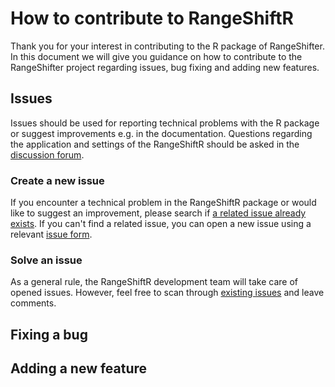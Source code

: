 # How to contribute to RangeShiftR
Thank you for your interest in contributing to the R package of RangeShifter. 
In this document we will give you guidance on how to contribute to the RangeShifter project regarding issues, bug fixing and adding new features.

## Issues
Issues should be used for reporting technical problems with the R package or suggest improvements e.g. in the documentation. Questions regarding the application and settings of the RangeShiftR should be asked in the [discussion forum](https://github.com/RangeShifter/RangeshiftR-tutorials/discussions).
### Create a new issue
If you encounter a technical problem in the RangeShiftR package or would like to suggest an improvement, please search if [a related issue already exists](https://github.com/RangeShifter/RangeShiftR-package-dev/issues). If you can't find a related issue, you can open a new issue using a relevant [issue form](https://github.com/RangeShifter/RangeShiftR-package-dev/issues/new/choose).
### Solve an issue
As a general rule, the RangeShiftR development team will take care of opened issues. However, feel free to scan through [existing issues](https://github.com/RangeShifter/RangeShiftR-package-dev/issues) and leave comments.

## Fixing a bug

## Adding a new feature

